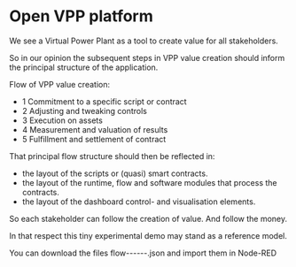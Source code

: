 # Open VPP platform

We see a Virtual Power Plant as a tool to create value for all stakeholders.

So in our opinion the subsequent steps in VPP value creation should 
inform the principal structure of the application. 

Flow of VPP value creation:
  - 1 Commitment to a specific script or contract
  - 2 Adjusting and tweaking controls
  - 3 Execution on assets
  - 4 Measurement and valuation of results
  - 5 Fulfillment and settlement of contract

That principal flow structure should then be reflected in:
- the layout of the scripts or (quasi) smart contracts.
- the layout of the runtime, flow and software modules that process the contracts.
- the layout of the dashboard control- and visualisation elements.

So each stakeholder can follow the creation of value.
And follow the money.

In that respect this tiny experimental demo may stand as a reference model.

You can download the files flow------.json and import them in Node-RED
